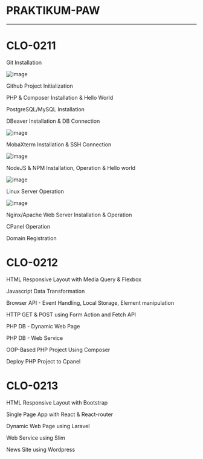 # PRAKTIKUM-PAW

____________________________________________________
# CLO-0211

Git Installation 

![image](https://user-images.githubusercontent.com/112878739/210025019-8440dffb-b087-45a4-9f3a-75987c166e6e.png)

Github Project Initialization

PHP & Composer Installation & Hello World

PostgreSQL/MySQL Installation

DBeaver Installation & DB Connection

![image](https://user-images.githubusercontent.com/112878739/210025883-71c1b26e-98fe-4c79-8ffd-1c55252cfcf4.png)


MobaXterm Installation & SSH Connection

![image](https://user-images.githubusercontent.com/112878739/210090022-0866ca3c-945e-4b9e-b461-5e029f439cc4.png)


NodeJS & NPM Installation, Operation & Hello world

![image](https://user-images.githubusercontent.com/112878739/210093259-1dd01151-93c2-41a9-bb39-0e185df6c15d.png)


Linux Server Operation

![image](https://user-images.githubusercontent.com/112878739/210089782-773b230e-ef15-41cd-8abe-e850c698fa72.png)


Nginx/Apache Web Server Installation & Operation

CPanel Operation

Domain Registration

# CLO-0212

 HTML Responsive Layout with Media Query & Flexbox
 
 Javascript Data Transformation
 
 Browser API - Event Handling, Local Storage, Element manipulation	
 
 HTTP GET & POST using Form Action and Fetch API
 
 PHP DB - Dynamic Web Page
 
 PHP DB - Web Service
 
 OOP-Based PHP Project Using Composer
 
 Deploy PHP Project to Cpanel
 
 # CLO-0213
 
 HTML Responsive Layout with Bootstrap
 
 Single Page App with React & React-router
 
 Dynamic Web Page using Laravel
 
 Web Service using Slim
 
 News Site using Wordpress
 

